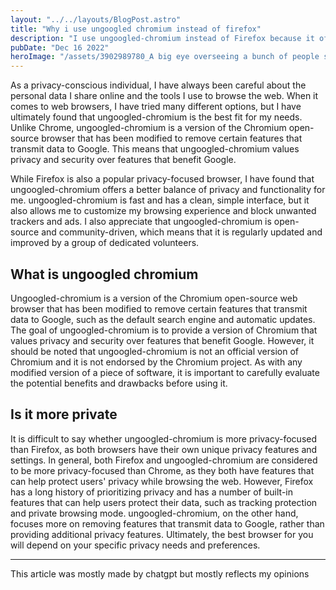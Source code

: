 ```yaml
---
layout: "../../layouts/BlogPost.astro"
title: "Why i use ungoogled chromium instead of firefox"
description: "I use ungoogled-chromium instead of Firefox because it offers a privacy-focused, customizable, and open-source alternative to Chrome that is perfect for my needs."
pubDate: "Dec 16 2022"
heroImage: "/assets/3902989780_A big eye overseeing a bunch of people standing in_xl-beta-v2-2-2.png"
---
```


As a privacy-conscious individual, I have always been careful about the personal data I share online and the tools I use to browse the web. When it comes to web browsers, I have tried many different options, but I have ultimately found that ungoogled-chromium is the best fit for my needs. Unlike Chrome, ungoogled-chromium is a version of the Chromium open-source browser that has been modified to remove certain features that transmit data to Google. This means that ungoogled-chromium values privacy and security over features that benefit Google.

While Firefox is also a popular privacy-focused browser, I have found that ungoogled-chromium offers a better balance of privacy and functionality for me. ungoogled-chromium is fast and has a clean, simple interface, but it also allows me to customize my browsing experience and block unwanted trackers and ads. I also appreciate that ungoogled-chromium is open-source and community-driven, which means that it is regularly updated and improved by a group of dedicated volunteers.

## What is ungoogled chromium

Ungoogled-chromium is a version of the Chromium open-source web browser that has been modified to remove certain features that transmit data to Google, such as the default search engine and automatic updates. The goal of ungoogled-chromium is to provide a version of Chromium that values privacy and security over features that benefit Google. However, it should be noted that ungoogled-chromium is not an official version of Chromium and it is not endorsed by the Chromium project. As with any modified version of a piece of software, it is important to carefully evaluate the potential benefits and drawbacks before using it.

## Is it more private

It is difficult to say whether ungoogled-chromium is more privacy-focused than Firefox, as both browsers have their own unique privacy features and settings. In general, both Firefox and ungoogled-chromium are considered to be more privacy-focused than Chrome, as they both have features that can help protect users' privacy while browsing the web. However, Firefox has a long history of prioritizing privacy and has a number of built-in features that can help users protect their data, such as tracking protection and private browsing mode. ungoogled-chromium, on the other hand, focuses more on removing features that transmit data to Google, rather than providing additional privacy features. Ultimately, the best browser for you will depend on your specific privacy needs and preferences.

---

This article was mostly made by chatgpt but mostly reflects my opinions
